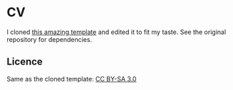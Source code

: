# CV
I cloned [this amazing template](https://github.com/mrzool/cv-boilerplate) and
edited it to fit my taste. See the original repository for dependencies.

## Licence
Same as the cloned template: [CC BY-SA 3.0](http://creativecommons.org/licenses/by-sa/3.0/)
